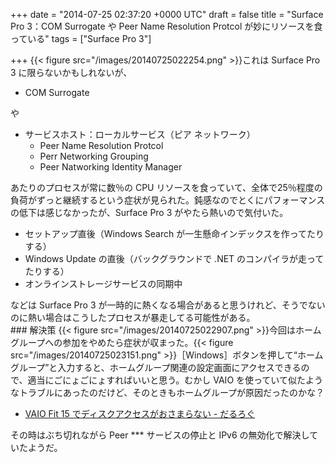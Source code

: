 
+++
date = "2014-07-25 02:37:20 +0000 UTC"
draft = false
title = "Surface Pro 3：COM Surrogate や Peer Name Resolution Protcol が妙にリソースを食っている"
tags = ["Surface Pro 3"]

+++
{{< figure src="/images/20140725022254.png"  >}}これは Surface Pro 3 に限らないかもしれないが、

<ul>
<li>COM Surrogate</li>
</ul>や

<ul>
<li>サービスホスト：ローカルサービス（ピア ネットワーク）
<ul>
<li>Peer Name Resolution Protcol</li>
<li>Perr Networking Grouping</li>
<li>Peer Natworking Identity Manager</li>
</ul></li>
</ul>あたりのプロセスが常に数％の CPU リソースを食っていて、全体で25％程度の負荷がずっと継続するという症状が見られた。鈍感なのでとくにパフォーマンスの低下は感じなかったが、Surface Pro 3 がやたら熱いので気付いた。

<ul>
<li>セットアップ直後（Windows Search が一生懸命インデックスを作ってたりする）</li>
<li>Windows Update の直後（バックグラウンドで .NET のコンパイラが走ってたりする）</li>
<li>オンラインストレージサービスの同期中</li>
</ul>などは Surface Pro 3 が一時的に熱くなる場合があると思うけれど、そうでないのに熱い場合はこうしたプロセスが暴走してる可能性がある。

<div class="section">
    ### 解決策
    {{< figure src="/images/20140725022907.png"  >}}今回はホームグループへの参加をやめたら症状が収まった。{{< figure src="/images/20140725023151.png"  >}}［Windows］ボタンを押して“ホームグループ”と入力すると、ホームグループ関連の設定画面にアクセスできるので、適当にごにょごにょすればいいと思う。むかし VAIO を使っていて似たようなトラブルにあったのだけど、そのときもホームグループが原因だったのかな？

<ul>
<li><a href="https://blog.daruyanagi.jp/entry/2013/08/12/223136">VAIO Fit 15 でディスクアクセスがおさまらない - だるろぐ</a></li>
</ul>その時はぶち切れながら Peer *** サービスの停止と IPv6 の無効化で解決していたようだ。

</div>

